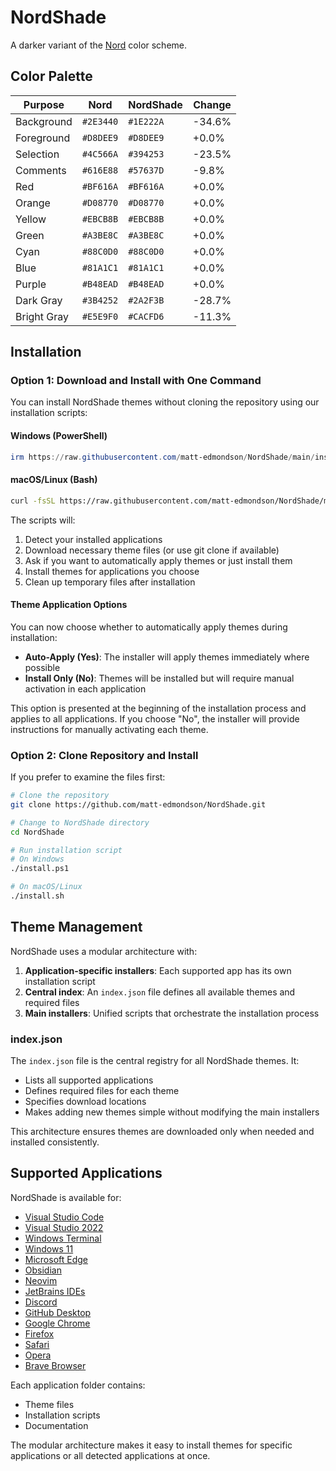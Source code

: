 # NordShade

A darker variant of the [Nord](https://www.nordtheme.com/) color scheme.

## Color Palette

| Purpose     | Nord      | NordShade | Change |
| ----------- | --------- | --------- | ------ |
| Background  | `#2E3440` | `#1E222A` | -34.6% |
| Foreground  | `#D8DEE9` | `#D8DEE9` | +0.0%  |
| Selection   | `#4C566A` | `#394253` | -23.5% |
| Comments    | `#616E88` | `#57637D` | -9.8%  |
| Red         | `#BF616A` | `#BF616A` | +0.0%  |
| Orange      | `#D08770` | `#D08770` | +0.0%  |
| Yellow      | `#EBCB8B` | `#EBCB8B` | +0.0%  |
| Green       | `#A3BE8C` | `#A3BE8C` | +0.0%  |
| Cyan        | `#88C0D0` | `#88C0D0` | +0.0%  |
| Blue        | `#81A1C1` | `#81A1C1` | +0.0%  |
| Purple      | `#B48EAD` | `#B48EAD` | +0.0%  |
| Dark Gray   | `#3B4252` | `#2A2F3B` | -28.7% |
| Bright Gray | `#E5E9F0` | `#CACFD6` | -11.3% |

## Installation

### Option 1: Download and Install with One Command

You can install NordShade themes without cloning the repository using our installation scripts:

#### Windows (PowerShell)

```powershell
irm https://raw.githubusercontent.com/matt-edmondson/NordShade/main/install.ps1 | iex
```

#### macOS/Linux (Bash)

```bash
curl -fsSL https://raw.githubusercontent.com/matt-edmondson/NordShade/main/install.sh | bash
```

The scripts will:

1. Detect your installed applications
2. Download necessary theme files (or use git clone if available)
3. Ask if you want to automatically apply themes or just install them
4. Install themes for applications you choose
5. Clean up temporary files after installation

#### Theme Application Options

You can now choose whether to automatically apply themes during installation:

- **Auto-Apply (Yes)**: The installer will apply themes immediately where possible
- **Install Only (No)**: Themes will be installed but will require manual activation in each application

This option is presented at the beginning of the installation process and applies to all applications. If you choose "No", the installer will provide instructions for manually activating each theme.

### Option 2: Clone Repository and Install

If you prefer to examine the files first:

```bash
# Clone the repository
git clone https://github.com/matt-edmondson/NordShade.git

# Change to NordShade directory
cd NordShade

# Run installation script
# On Windows
./install.ps1

# On macOS/Linux
./install.sh
```

## Theme Management

NordShade uses a modular architecture with:

1. **Application-specific installers**: Each supported app has its own installation script
2. **Central index**: An `index.json` file defines all available themes and required files
3. **Main installers**: Unified scripts that orchestrate the installation process

### index.json

The `index.json` file is the central registry for all NordShade themes. It:

- Lists all supported applications
- Defines required files for each theme
- Specifies download locations
- Makes adding new themes simple without modifying the main installers

This architecture ensures themes are downloaded only when needed and installed consistently.

## Supported Applications

NordShade is available for:

- [Visual Studio Code](./VisualStudioCode/)
- [Visual Studio 2022](./VisualStudio2022/)
- [Windows Terminal](./WindowsTerminal/)
- [Windows 11](./Windows11/)
- [Microsoft Edge](./MicrosoftEdge/)
- [Obsidian](./Obsidian/)
- [Neovim](./Neovim/)
- [JetBrains IDEs](./JetBrains/)
- [Discord](./Discord/)
- [GitHub Desktop](./GitHubDesktop/)
- [Google Chrome](./GoogleChrome/)
- [Firefox](./Firefox/)
- [Safari](./Safari/)
- [Opera](./Opera/)
- [Brave Browser](./Brave/)

Each application folder contains:

- Theme files
- Installation scripts
- Documentation

The modular architecture makes it easy to install themes for specific applications or all detected applications at once.

